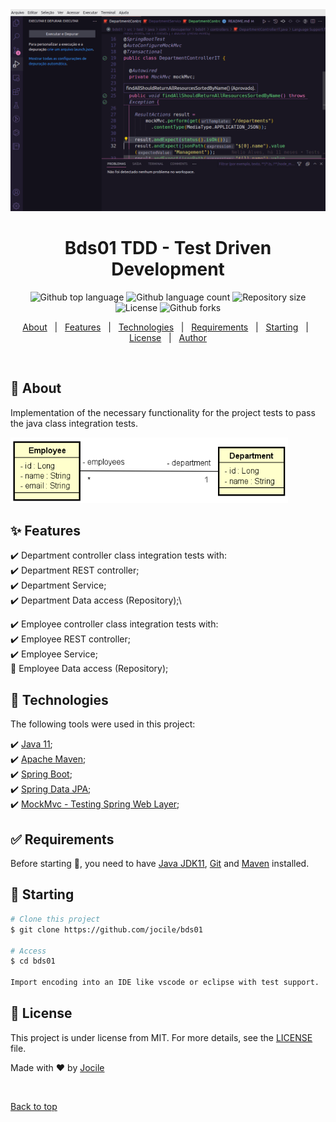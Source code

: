  <div align="center" id="top"> 
<img src="bds.gif" alt="Bds01" />

</div>

<h1 align="center">Bds01 TDD - Test Driven Development</h1>

<p align="center">
  <img alt="Github top language" src="https://img.shields.io/github/languages/top/jocile/bds01?color=56BEB8">

  <img alt="Github language count" src="https://img.shields.io/github/languages/count/jocile/bds01?color=56BEB8">

  <img alt="Repository size" src="https://img.shields.io/github/repo-size/jocile/bds01?color=56BEB8">

  <img alt="License" src="https://img.shields.io/github/license/jocile/bds01?color=56BEB8">

  <!-- <img alt="Github issues" src="https://img.shields.io/github/issues/jocile/bds01?color=56BEB8" /> -->

  <img alt="Github forks" src="https://img.shields.io/github/forks/jocile/bds01?color=56BEB8" />

  <!-- <img alt="Github stars" src="https://img.shields.io/github/stars/jocile/bds01?color=56BEB8" /> -->
</p>

<!-- Status -->

<!-- <h4 align="center">
	🚧  Bds01 🚀 Under construction...  🚧
</h4>

<hr> -->

<p align="center">
  <a href="#dart-about">About</a> &#xa0; | &#xa0; 
  <a href="#sparkles-features">Features</a> &#xa0; | &#xa0;
  <a href="#rocket-technologies">Technologies</a> &#xa0; | &#xa0;
  <a href="#white_check_mark-requirements">Requirements</a> &#xa0; | &#xa0;
  <a href="#checkered_flag-starting">Starting</a> &#xa0; | &#xa0;
  <a href="#memo-license">License</a> &#xa0; | &#xa0;
  <a href="https://github.com/acenelio" target="_blank">Author</a>
</p>

<br>

## :dart: About

Implementation of the necessary functionality for the project tests to pass the java class integration tests.

<img src="Diagram.png" alt="Bds01 diagram" />

## :sparkles: Features

:heavy_check_mark: Department controller class integration tests with:\
 :heavy_check_mark: Department REST controller;\
 :heavy_check_mark: Department Service;\
 :heavy_check_mark: Department Data access (Repository);\

:heavy_check_mark: Employee controller class integration tests with:\
 :heavy_check_mark: Employee REST controller;\
 :heavy_check_mark: Employee Service;\
 :construction: Employee Data access (Repository);

## :rocket: Technologies

The following tools were used in this project:

:heavy_check_mark: [Java 11](https://docs.oracle.com/en/java/javase/11/);\
:heavy_check_mark: [Apache Maven](https://maven.apache.org/guides/index.html);\
:heavy_check_mark: [Spring Boot](https://glysns.gitbook.io/springframework/);\
:heavy_check_mark: [Spring Data JPA](https://docs.spring.io/spring-boot/docs/2.5.6/reference/htmlsingle/#boot-features-jpa-and-spring-data);\
:heavy_check_mark: [MockMvc - Testing Spring Web Layer](https://spring.io/guides/gs/testing-web/);

## :white_check_mark: Requirements

Before starting :checkered_flag:, you need to have [Java JDK11](https://www.oracle.com/java/technologies/downloads/#java11), [Git](https://git-scm.com) and [Maven](https://maven.apache.org/download.cgi) installed.

## :checkered_flag: Starting

```bash
# Clone this project
$ git clone https://github.com/jocile/bds01

# Access
$ cd bds01

Import encoding into an IDE like vscode or eclipse with test support.
```

## :memo: License

This project is under license from MIT. For more details, see the [LICENSE](LICENSE.md) file.

Made with :heart: by <a href="https://github.com/jocile" target="_blank">Jocile</a>

&#xa0;

<a href="#top">Back to top</a>
